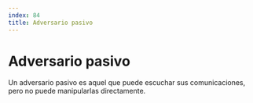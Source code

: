 ```yaml
---
index: 84
title: Adversario pasivo
---
```

# Adversario pasivo 

Un adversario pasivo es aquel que puede escuchar sus comunicaciones, pero no puede manipularlas directamente.